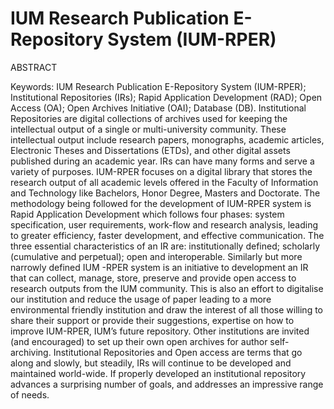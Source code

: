 # IUM Research Publication E-Repository System (IUM-RPER)

ABSTRACT


Keywords: IUM Research Publication E-Repository System (IUM-RPER);  Institutional Repositories (IRs); Rapid Application Development (RAD); Open Access (OA); Open Archives Initiative (OAI); Database (DB).
Institutional Repositories  are digital collections of archives used for keeping the intellectual output of a single or multi-university community. These intellectual output include research papers,  monographs, academic articles, Electronic Theses and Dissertations (ETDs), and other digital assets published during an academic year. IRs can have many forms and serve a variety of purposes. IUM-RPER focuses on a digital library that stores the research output of all academic levels offered in the Faculty of Information and Technology like Bachelors, Honor Degree, Masters and Doctorate. The methodology being followed for the development of IUM-RPER system is Rapid Application Development which follows four phases: system specification, user requirements, work-flow and research analysis, leading to greater efficiency, faster development, and effective communication. The three essential characteristics of an IR are: institutionally defined; scholarly (cumulative and perpetual); open and interoperable. Similarly but more narrowly defined IUM -RPER system is an initiative to development an IR that can collect, manage, store, preserve and provide open access to research outputs from the IUM community. This is also an effort to digitalise our institution and reduce the usage of paper leading to a more environmental friendly institution and draw the interest of all those willing to share their support or provide their suggestions, expertise on how to improve IUM-RPER, IUM’s future repository.
Other institutions are invited (and encouraged) to set up their own open archives for author self-archiving. Institutional Repositories and Open access are terms that go along and slowly, but steadily, IRs will continue to be developed and maintained world-wide.
If properly developed an institutional repository advances a surprising number of goals, and addresses an impressive range of needs.

